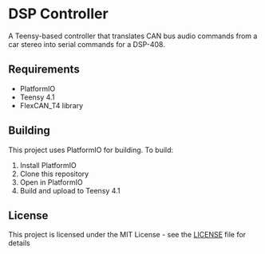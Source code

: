 # DSP Controller

A Teensy-based controller that translates CAN bus audio commands from a car stereo into serial commands for a DSP-408.

## Requirements

- PlatformIO
- Teensy 4.1
- FlexCAN_T4 library

## Building

This project uses PlatformIO for building. To build:

1. Install PlatformIO
2. Clone this repository
3. Open in PlatformIO
4. Build and upload to Teensy 4.1

## License

This project is licensed under the MIT License - see the [LICENSE](LICENSE) file for details 
